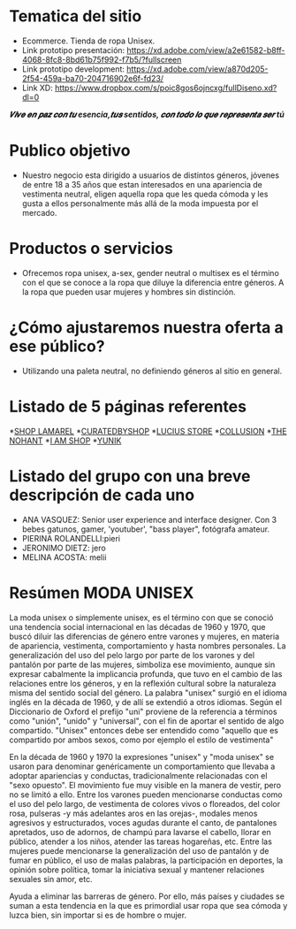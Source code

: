 # Tematica del sitio
- Ecommerce. Tienda de ropa Unisex. 
- Link prototipo presentación: https://xd.adobe.com/view/a2e61582-b8ff-4068-8fc8-8bd61b75f992-f7b5/?fullscreen
- Link prototipo development: https://xd.adobe.com/view/a870d205-2f54-459a-ba70-204716902e6f-fd23/
- Link XD: https://www.dropbox.com/s/poic8gos6ojncxg/fullDiseno.xd?dl=0

***𝑽𝒊𝒗𝒆 𝒆𝒏 𝒑𝒂𝒛 𝒄𝒐𝒏 𝒕𝒖 esencia,𝒕𝒖𝒔 sentidos, 𝒄𝒐𝒏 𝒕𝒐𝒅𝒐 𝒍𝒐 𝒒𝒖𝒆 𝒓𝒆𝒑𝒓𝒆𝒔𝒆𝒏𝒕𝒂 𝒔𝒆𝒓 tú***

# Publico objetivo
- Nuestro negocio esta dirigido a usuarios de distintos géneros, jóvenes de entre 18 a 35 años que estan interesados en una apariencia de vestimenta neutral, eligen aquella ropa que les queda cómoda y les gusta a ellos personalmente más allá de la moda impuesta por el mercado. 

# Productos o servicios
- Ofrecemos ropa unisex, a-sex, gender neutral o multisex es el término con el que se conoce a la ropa que diluye la diferencia entre géneros. A la ropa que pueden usar mujeres y hombres sin distinción.

# ¿Cómo ajustaremos nuestra oferta a ese público?
- Utilizando una paleta neutral, no definiendo géneros al sitio en general.

# Listado de 5 páginas referentes
*[SHOP LAMAREL](https://shoplamarel.com/)
*[CURATEDBYSHOP](https://curatedbyshop.com/shop/)
*[LUCIUS STORE](https://www.luciusstore.com/)
*[COLLUSION](https://www.collusion.com/)
*[THE NOHANT](http://the-nohant.com/product/)
*[I AM SHOP](http://en.iamshop-online.com/)
*[YUNIK](https://yunikstore.com/)

# Listado del grupo con una breve descripción de cada uno
* ANA VASQUEZ: Senior user experience and interface designer. Con 3 bebes gatunos, gamer, 'youtuber', "bass player", fotógrafa amateur.
* PIERINA ROLANDELLI:pieri
* JERONIMO DIETZ: jero
* MELINA ACOSTA: melii


# Resúmen MODA UNISEX

La moda unisex o simplemente unisex, es el término con que se conoció una tendencia social internacional en las décadas de 1960 y 1970, que buscó diluir las diferencias de género entre varones y mujeres, en materia de apariencia, vestimenta, comportamiento y hasta nombres personales. La generalización del uso del pelo largo por parte de los varones y del pantalón por parte de las mujeres, simboliza ese movimiento, aunque sin expresar cabalmente la implicancia profunda, que tuvo en el cambio de las relaciones entre los géneros, y en la reflexión cultural sobre la naturaleza misma del sentido social del género. La palabra "unisex" surgió en el idioma inglés en la década de 1960, y de allí se extendió a otros idiomas. Según el Diccionario de Oxford el prefijo "uni" proviene de la referencia a términos como "unión", "unido" y "universal", con el fin de aportar el sentido de algo compartido. "Unisex" entonces debe ser entendido como "aquello que es compartido por ambos sexos, como por ejemplo el estilo de vestimenta"

En la década de 1960 y 1970 la expresiones "unisex" y "moda unisex" se usaron para denominar genéricamente un comportamiento que llevaba a adoptar apariencias y conductas, tradicionalmente relacionadas con el "sexo opuesto". El movimiento fue muy visible en la manera de vestir, pero no se limitó a ello. Entre los varones pueden mencionarse conductas como el uso del pelo largo, de vestimenta de colores vivos o floreados, del color rosa, pulseras -y más adelantes aros en las orejas-, modales menos agresivos y estructurados, voces agudas durante el canto, de pantalones apretados, uso de adornos, de champú para lavarse el cabello, llorar en público, atender a los niños, atender las tareas hogareñas, etc. Entre las mujeres puede mencionarse la generalización del uso de pantalón y de fumar en público, el uso de malas palabras, la participación en deportes, la opinión sobre política, tomar la iniciativa sexual y mantener relaciones sexuales sin amor, etc.

Ayuda a eliminar las barreras de género. Por ello, más países y ciudades se suman a esta tendencia en la que es primordial usar ropa que sea cómoda y luzca bien, sin importar si es de hombre o mujer.
